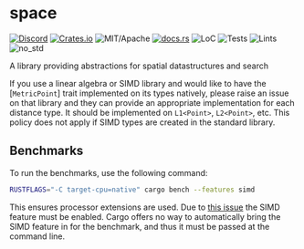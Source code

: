 # space

[![Discord][dci]][dcl] [![Crates.io][ci]][cl] ![MIT/Apache][li] [![docs.rs][di]][dl] ![LoC][lo] ![Tests][btl] ![Lints][bll] ![no_std][bnl]

[ci]: https://img.shields.io/crates/v/space.svg
[cl]: https://crates.io/crates/space/

[li]: https://img.shields.io/crates/l/specs.svg?maxAge=2592000

[di]: https://docs.rs/space/badge.svg
[dl]: https://docs.rs/space/

[lo]: https://tokei.rs/b1/github/rust-cv/space?category=code

[dci]: https://img.shields.io/discord/550706294311485440.svg?logo=discord&colorB=7289DA
[dcl]: https://discord.gg/d32jaam

[btl]: https://github.com/rust-cv/space/workflows/tests/badge.svg
[bll]: https://github.com/rust-cv/space/workflows/lints/badge.svg
[bnl]: https://github.com/rust-cv/space/workflows/no-std/badge.svg

A library providing abstractions for spatial datastructures and search

If you use a linear algebra or SIMD library and would like to have the [`MetricPoint`]
trait implemented on its types natively, please raise an issue on that library
and they can provide an appropriate implementation for each distance type.
It should be implemented on `L1<Point>`, `L2<Point>`, etc. This policy does not apply
if SIMD types are created in the standard library.

## Benchmarks

To run the benchmarks, use the following command:

```bash
RUSTFLAGS="-C target-cpu=native" cargo bench --features simd
```

This ensures processor extensions are used. Due to [this issue](https://github.com/rust-lang/cargo/issues/2911) the SIMD feature must be enabled. Cargo offers no way to automatically bring the SIMD feature in for the benchmark, and thus it must be passed at the command line.